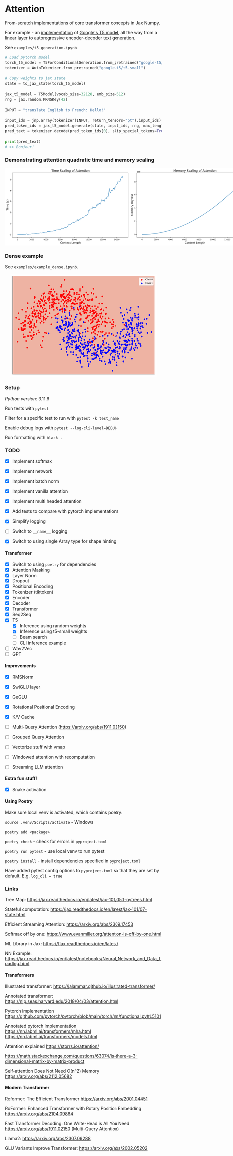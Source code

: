 # Attention

From-scratch implementations of core transformer concepts in Jax Numpy.

For example - an [implementation](https://github.com/gardberg/attention/blob/main/src/t5.py#L19) of [Google's T5 model](https://arxiv.org/abs/1910.10683), all the way from a linear layer to autoregressive encoder-decoder text generation.

See `examples/t5_generation.ipynb`

```python
# Load pytorch model
torch_t5_model = T5ForConditionalGeneration.from_pretrained("google-t5/t5-small")
tokenizer = AutoTokenizer.from_pretrained("google-t5/t5-small")

# Copy weights to jax state
state = to_jax_state(torch_t5_model)

jax_t5_model = T5Model(vocab_size=32128, emb_size=512)
rng = jax.random.PRNGKey(42)

INPUT = "translate English to French: Hello!"

input_ids = jnp.array(tokenizer(INPUT, return_tensors="pt").input_ids)
pred_token_ids = jax_t5_model.generate(state, input_ids, rng, max_length=40)
pred_text = tokenizer.decode(pred_token_ids[0], skip_special_tokens=True)

print(pred_text)
# >> Bonjour!
```


### Demonstrating attention quadratic time and memory scaling

<div style="display: flex; justify-content: space-between;">
    <img src="images/attention_time_scaling.png" width="400" height="250" />
    <img src="images/attention_memory_scaling.png" width="400" height="250" />
</div>

### Dense example

See `examples/example_dense.ipynb`.

<div style="text-align:center;">
    <img src="images/decision_boundary.gif" width="470" height="330" />
</div>

### Setup

*Python version:* 3.11.6

Run tests with `pytest`

Filter for a specific test to run with `pytest -k test_name`

Enable debug logs with `pytest --log-cli-level=DEBUG`

Run formatting with `black .`

### TODO

- [x] Implement softmax
- [x] Implement network
- [x] Implement batch norm
- [x] Implement vanilla attention
- [x] Implement multi headed attention

- [x] Add tests to compare with pytorch implementations
- [x] Simplify logging
- [ ] Switch to `__name__` logging
- [x] Switch to using single Array type for shape hinting

#### Transformer

- [x] Switch to using `poetry` for dependencies
- [x] Attention Masking
- [x] Layer Norm
- [x] Dropout
- [x] Positional Encoding
- [x] Tokenizer (tiktoken)
- [x] Encoder
- [x] Decoder
- [x] Transformer
- [x] Seq2Seq
- [x] T5
  - [x] Inference using random weights
  - [x] Inference using t5-small weights
  - [ ] Beam search
  - [ ] CLI inference example
- [ ] Wav2Vec
- [ ] GPT

#### Improvements

- [x] RMSNorm
- [x] SwiGLU layer
- [x] GeGLU
- [x] Rotational Positional Encoding
- [x] K/V Cache
- [ ] Multi-Query Attention (https://arxiv.org/abs/1911.02150)
- [ ] Grouped Query Attention

- [ ] Vectorize stuff with vmap
- [ ] Windowed attention with recomputation
- [ ] Streaming LLM attention

#### Extra fun stuff!

- [x] Snake activation

#### Using Poetry

Make sure local venv is activated, which contains poetry:

`source .venv/Scripts/activate` - Windows

`poetry add <package>`

`poetry check` - check for errors in `pyproject.toml`

`poetry run pytest` - use local venv to run pytest

`poetry install` - install dependencies specified in `pyproject.toml`

Have added pytest config options to `pyproject.toml` so that they are set by default. E.g. `log_cli = true` 

### Links

Tree Map: https://jax.readthedocs.io/en/latest/jax-101/05.1-pytrees.html

Stateful computation: https://jax.readthedocs.io/en/latest/jax-101/07-state.html

Efficient Streaming Attention: https://arxiv.org/abs/2309.17453

Softmax off by one: https://www.evanmiller.org/attention-is-off-by-one.html

ML Library in Jax: https://flax.readthedocs.io/en/latest/

NN Example: https://jax.readthedocs.io/en/latest/notebooks/Neural_Network_and_Data_Loading.html

#### Transformers

Illustrated transformer: https://jalammar.github.io/illustrated-transformer/

Annotated transformer: https://nlp.seas.harvard.edu/2018/04/03/attention.html

Pytorch implementation https://github.com/pytorch/pytorch/blob/main/torch/nn/functional.py#L5101

Annotated pytorch implementation https://nn.labml.ai/transformers/mha.html
https://nn.labml.ai/transformers/models.html

Attention explained https://storrs.io/attention/

https://math.stackexchange.com/questions/63074/is-there-a-3-dimensional-matrix-by-matrix-product

Self-attention Does Not Need O(n^2) Memory https://arxiv.org/abs/2112.05682

#### Modern Transformer

Reformer: The Efficient Transformer https://arxiv.org/abs/2001.04451

RoFormer: Enhanced Transformer with Rotary Position Embedding https://arxiv.org/abs/2104.09864

Fast Transformer Decoding: One Write-Head is All You Need https://arxiv.org/abs/1911.02150 (Multi-Query Attention)

Llama2: https://arxiv.org/abs/2307.09288

GLU Variants Improve Transformer: https://arxiv.org/abs/2002.05202
